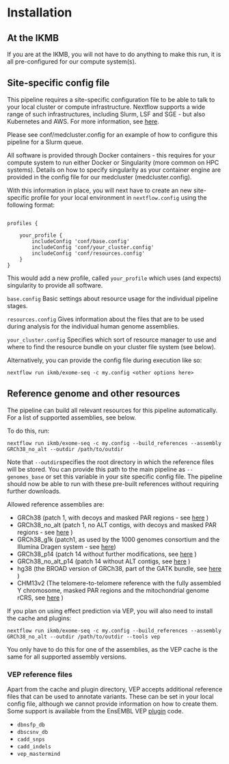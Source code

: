# Installation

## At the IKMB

If you are at the IKMB, you will not have to do anything to make this run, it is all pre-configured for our compute system(s).
 
## Site-specific config file

This pipeline requires a site-specific configuration file to be able to talk to your local cluster or compute infrastructure. Nextflow supports a wide
range of such infrastructures, including Slurm, LSF and SGE - but also Kubernetes and AWS. For more information, see [here](https://www.nextflow.io/docs/latest/executor.html).

Please see conf/medcluster.config for an example of how to configure this pipeline for a Slurm queue.

All software is provided through Docker containers - this requires for your compute system to run either Docker or Singularity (more common on HPC systems). Details on how to specify singularity as your container engine are provided in the config file for our medcluster (medcluster.config).

With this information in place, you will next have to create an new site-specific profile for your local environment in `nextflow.config` using the following format:

```

profiles {
	
	your_profile {
		includeConfig 'conf/base.config'
		includeConfig 'conf/your_cluster.config'
		includeConfig 'conf/resources.config'
	}
}

```

This would add a new profile, called `your_profile` which uses (and expects) singularity to provide all software. 

`base.config` Basic settings about resource usage for the individual pipeline stages. 

`resources.config` Gives information about the files that are to be used during analysis for the individual human genome assemblies. 

`your_cluster.config` Specifies which sort of resource manager to use and where to find the resource bundle on your cluster file system (see below).

Alternatively, you can provide the config file during execution like so:

```
nextflow run ikmb/exome-seq -c my.config <other options here>
```

## Reference genome and other resources

The pipeline can build all relevant resources for this pipeline automatically. For a list of supported assemblies, see below. 

To do this, run:

```
nextflow run ikmb/exome-seq -c my.config --build_references --assembly GRCh38_no_alt --outdir /path/to/outdir
```

Note that `--outdir`specifies the root directory in which the reference files will be stored. You can provide this path to the main pipeline as `--genomes_base` or set this variable in your site specific config file. The pipeline should now be able to run with these pre-built references without requiring further downloads. 

Allowed reference assemblies are:

* GRCh38 (patch 1, with decoys and masked PAR regions - see [here](https://ftp.ncbi.nlm.nih.gov/genomes/all/GCA/000/001/405/GCA_000001405.15_GRCh38/seqs_for_alignment_pipelines.ucsc_ids/) )
* GRCh38_no_alt (patch 1, no ALT contigs, with decoys and masked PAR regions - see [here](https://ftp.ncbi.nlm.nih.gov/genomes/all/GCA/000/001/405/GCA_000001405.15_GRCh38/seqs_for_alignment_pipelines.ucsc_ids/) )
* GRCh38_g1k (patch1, as used by the 1000 genomes consortium and the Illumina Dragen system - see [here](http://ftp.1000genomes.ebi.ac.uk/vol1/ftp/technical/reference/GRCh38_reference_genome/))
* GRCh38_p14 (patch 14 without further modifications, see [here](https://ftp.ncbi.nlm.nih.gov/genomes/all/GCA/000/001/405/GCA_000001405.29_GRCh38.p14/) )
* GRCh38_no_alt_p14 (patch 14 without ALT contigs, see [here](https://ftp.ncbi.nlm.nih.gov/genomes/all/GCA/000/001/405/GCA_000001405.29_GRCh38.p14/) )
* hg38 (the BROAD version of GRCh38, part of the GATK bundle, see [here](https://gatk.broadinstitute.org/hc/en-us/articles/360035890811-Resource-bundle) )
* CHM13v2 (The telomere-to-telomere reference with the fully assembled Y chromosome, masked PAR regions and the mitochondrial genome rCRS, see [here](https://github.com/marbl/CHM13) )

If you plan on using effect prediction via VEP, you will also need to install the cache and plugins:

```
nextflow run ikmb/exome-seq -c my.config --build_references --assembly GRCh38_no_alt --outdir /path/to/outdir --tools vep
```

You only have to do this for one of the assemblies, as the VEP cache is the same for all supported assembly versions. 

### VEP reference files

Apart from the cache and plugin directory, VEP accepts additional reference files that can be used to annotate variants. These can be set in your local config file, although we cannot provide information on how to create them. Some support is available from the EnsEMBL VEP [plugin](https://github.com/Ensembl/VEP_plugins) code. 

- `dbnsfp_db`
- `dbscsnv_db`
- `cadd_snps`
- `cadd_indels`
- `vep_mastermind`



